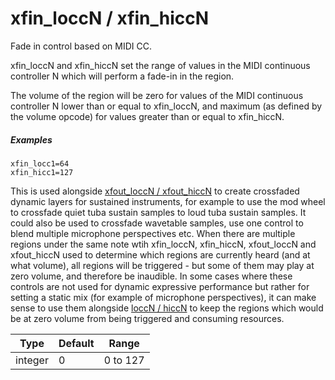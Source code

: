 ---
---
# xfin_loccN / xfin_hiccN

Fade in control based on MIDI CC.

xfin_loccN and xfin_hiccN set the range of values in the MIDI continuous
controller N which will perform a fade-in in the region.

The volume of the region will be zero for values of the MIDI continuous
controller N lower than or equal to xfin_loccN, and maximum (as defined by the
volume opcode) for values greater than or equal to xfin_hiccN.

##### Examples

```
xfin_locc1=64
xfin_hicc1=127
```

This is used alongside [xfout_loccN / xfout_hiccN](xfout_lo_hiccN) to create
crossfaded dynamic layers for sustained instruments, for example to use the mod
wheel to crossfade quiet tuba sustain samples to loud tuba sustain samples.
It could also be used to crossfade wavetable samples, use one control to blend
multiple microphone perspectives etc.
When there are multiple regions under the same note wtih xfin_loccN, xfin_hiccN,
xfout_loccN and xfout_hiccN used to determine which regions are currently heard
(and at what volume), all regions will be triggered - but some of them may play
at zero volume, and therefore be inaudible. In some cases where these controls
are not used for dynamic expressive performance but rather for setting a static
mix (for example of microphone perspectives), it can make sense to use them
alongside [loccN / hiccN](lo_hiccN) to keep the regions which would be at zero
volume from being triggered and consuming resources.

| Type    | Default | Range    |
| ---     | ---     | ---      |
| integer | 0       | 0 to 127 |
